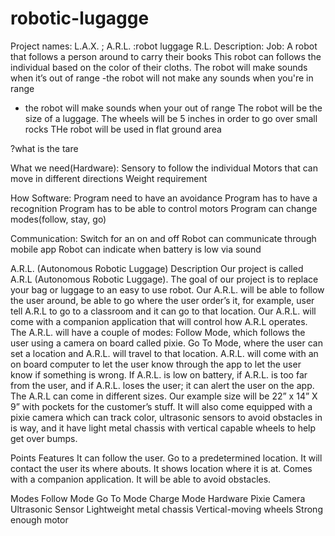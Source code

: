 # robotic-lugagge
Project names: L.A.X. ; A.R.L.
			    :robot luggage R.L.
Description: 
Job:
A robot that follows a person around to carry their books
This robot can follows the individual based on the color of their cloths.
The robot will make sounds when it’s out of range
-the robot will not make any sounds when you're in range
- the robot will make sounds when your out of range
The robot will be the size of a luggage.
The wheels will be 5 inches in order to go over small rocks
THe robot will be used in flat ground area

?what is the tare


 What we need(Hardware):
Sensory to follow the individual
Motors that can move in different directions
Weight requirement


How
Software:
Program need to have an avoidance
Program has to have a recognition
Program has to be able to control motors
Program can change modes(follow, stay, go)


Communication:
Switch for an on and off
Robot can communicate through mobile app
Robot can indicate when battery is low via sound

A.R.L.
(Autonomous Robotic Luggage)
Description
Our project is called A.R.L (Autonomous Robotic Luggage). The goal of our project is to replace your bag or luggage to an easy to use robot.  Our A.R.L. will be able to follow the user around, be able to go where the user order’s it, for example, user tell A.R.L to go to a classroom and it can go to that location. 
 Our A.R.L. will come with a companion application that will control how A.R.L operates. The A.R.L. will have a couple of modes: Follow Mode, which follows the user using a camera on board called pixie. Go To Mode, where the user can set a location and A.R.L. will travel to that location. A.R.L. will come with an on board computer to let the user know through the app to let the user know if something is wrong. If A.R.L. is low on battery, if A.R.L. is too far from the user, and if A.R.L. loses the user; it can alert the user on the app. 
The A.R.L can come in different sizes. Our example size will be 22” x 14” X 9” with pockets for the customer’s stuff. It will also come equipped with a pixie camera which can track color, ultrasonic sensors to avoid obstacles in is way, and it have light metal chassis with vertical capable wheels to help get over bumps. 








Points
Features
It can follow the user.
Go to a predetermined location.
It will contact the user its where abouts.
It shows location where it is at.
Comes with a companion application.
It will be able to avoid obstacles.

Modes
Follow Mode
Go To Mode
Charge Mode
Hardware
Pixie Camera
Ultrasonic Sensor
Lightweight metal chassis
Vertical-moving wheels
Strong enough motor





